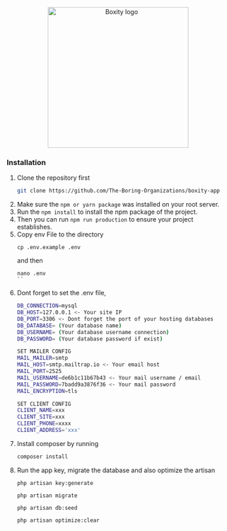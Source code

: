 <p align="center">
  <a href="https://boxity.id">
    <img src="https://res.cloudinary.com/boxity-id/image/upload/v1634111737/powered_by_gdxnxg.png" width="318px" alt="Boxity logo" />
  </a>
</p>

### Installation
1. Clone the repository first
   ```sh
   git clone https://github.com/The-Boring-Organizations/boxity-app
   ```
2. Make sure the ```npm or yarn package``` was installed on your root server.
3. Run the ```npm install``` to install the npm package of the project.
3. Then you can run ```npm run production``` to ensure your project establishes.
3. Copy env File to the directory
    ```
    cp .env.example .env
    ```
    and then
    ```
    nano .env
    ``
4. Dont forget to set the .env file,
    ```sh
    DB_CONNECTION=mysql
    DB_HOST=127.0.0.1 <- Your site IP
    DB_PORT=3306 <- Dont forget the port of your hosting databases
    DB_DATABASE= (Your database name)
    DB_USERNAME= (Your database username connection)
    DB_PASSWORD= (Your database password if exist)
    
    SET MAILER CONFIG
    MAIL_MAILER=smtp
    MAIL_HOST=smtp.mailtrap.io <- Your email host
    MAIL_PORT=2525
    MAIL_USERNAME=de6b1c11b67b43 <- Your mail username / email
    MAIL_PASSWORD=7badd9a3876f36 <- Your mail password
    MAIL_ENCRYPTION=tls
    
    SET CLIENT CONFIG
    CLIENT_NAME=xxx
    CLIENT_SITE=xxx
    CLIENT_PHONE=xxxx
    CLIENT_ADDRESS='xxx'
    ```
5. Install composer by running
    ```sh
    composer install
    ```
5. Run the app key, migrate the database and also optimize the artisan
    ```
    php artisan key:generate
    ```
    ```
    php artisan migrate
    ```
    ```
    php artisan db:seed
    ```
    ```
    php artisan optimize:clear
    ```
